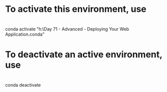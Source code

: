 # To activate this environment, use
#
conda activate "h:\Day 71 - Advanced - Deploying Your Web Application\.conda"


#
# To deactivate an active environment, use
#
conda deactivate